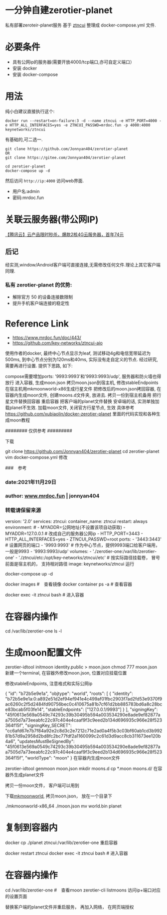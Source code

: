 
# 一分钟自建zerotier-planet

私有部署zeroteir-planet服务
基于 [ztncui](https://github.com/key-networks/ztncui-aio) 整理成 docker-compose.yml 文件.


# 必要条件

- 具有公网ip的服务器(需要开放4000/tcp端口,亦可自定义端口）
- 安装 docker
- 安装 docker-compose

# 用法

纯小白建议直接执行这个:

`docker run --restart=on-failure:3 -d --name ztncui -e HTTP_PORT=4000 -e HTTP_ALL_INTERFACES=yes -e ZTNCUI_PASSWD=mrdoc.fun -p 4000:4000 keynetworks/ztncui`

有基础的,可二选一.

```
git clone https://github.com/Jonnyan404/zerotier-planet
OR
git clone https://gitee.com/Jonnyan404/zerotier-planet

cd zerotier-planet
docker-compose up -d
```

然后访问 `http://ip:4000` 访问web界面.

- 用户名:admin
- 密码:mrdoc.fun

# 关联云服务器(带公网IP)

[【腾讯云】云产品限时秒杀，爆款2核4G云服务器，首年74元](https://curl.qcloud.com/S2Db7PLK)

## 后记

经实测,window/Android客户端可直接连接,无需修改任何文件.理论上其它客户端同理.

### 私有 zerotier-planet 的优势:
- 解除官方 50 的设备连接数限制
- 提升手机客户端连接的稳定性

# Reference Link

- <https://www.mrdoc.fun/doc/443/>
- <https://github.com/key-networks/ztncui-aio>




使用作者的docker, 最终中心节点显示为leaf, 测试移动4g和电信宽带延迟为500ms, 到中心节点分别为120ms和40ms, 实际没有走自定义的节点.
经过研究, 需要再进行设置. 提供下思路, 如下:

compose需要增加ports: '9993:9993'和'9993:9993/udp', 服务器和防火墙也得放行
进入容器, 生成moon.json
拷贝moon.json到宿主机, 修改stableEndpoints
在宿主机用mkmoonworld-x86生成行星文件
把修改后的moon.json拷回容器, 在容器内生成moon文件, 创建moons.d文件夹, 放进去. 拷贝一份到宿主机备用
把行星文件替换回容器
重启容器
把客户端的planet文件替换
安卓端的话, 实测单独加载planet不生效. 加载moon文件, 关闭官方行星节点, 生效
具体参考 https://github.com/xubiaolin/docker-zerotier-planet 里面的代码实现和各种生成moon教程

######## 仅供参考 #########

下载

git clone https://github.com/Jonnyan404/zerotier-planet
cd zerotier-planet
vim docker-compose.yml
修改

###　参考
### date:2021年11月29日
### author: www.mrdoc.fun | jonnyan404
### 转载请保留来源
version: '2.0'
services:
    ztncui:
        container_name: ztncui
        restart: always
        environment:
            # - MYADDR=公网地址(不设置该项自动获取)
            - MYADDR=127.0.0.1  # 改成自己的服务器公网ip
            - HTTP_PORT=3443
            - HTTP_ALL_INTERFACES=yes
            - ZTNCUI_PASSWD=root
        ports:
            - '3443:3443'  # 设置网页的端口
            - '9993:9993'  # 作为中心节点，提供9993端口给客户端用，一般是9993
            - '9993:9993/udp'
        volumes:
            - './zerotier-one:/var/lib/zerotier-one'
            - './ztncui/etc:/opt/key-networks/ztncui/etc'
            # 按实际路径挂载卷， 冒号前面是宿主机的， 支持相对路径
        image: keynetworks/ztncui
运行

docker-compose up -d

docker images #　查看镜像
docker container ps -a # 查看容器

docker exec -it ztncui bash # 进入容器
# 在容器内操作
cd /var/lib/zerotier-one
ls -l
# 生成moon配置文件
zerotier-idtool initmoon identity.public > moon.json
chmod 777 moon.json
新建一个terminal, 在容器外修改moon.json, 位置对应挂载位置

修改stableEndpoints, 注意格式和实际公网ip

{
 "id": "b72b5e9e1a",
 "objtype": "world",
 "roots": [
  {
   "identity": "b72b5e9e1a:0:a892e51d2ef94ef941e4c499af01fbc2903f7ad2fd53e9370f9ac6260c2f5d2484fd90756bec0c410675a81b7cf61d2bb885783bd6a8c28bce83bcab5f03fe14",
   "stableEndpoints": ["127.0.0.1/9993"]
  }
 ],
 "signingKey": "45f0613e569a0549c74293c39b30495b594a003534290e8ade9ef82877aa7505d7a73eeabfc22c97c404e4caaf9f3c9eed2b134d696935c966e28f523364f15f",
 "signingKey_SECRET": "cc6afd67e7b7f84a92e2c8d3c2e7212c71e2ad0a4f5b3c03bf60ab1cd3b99281b57d9a2958d2bd8fc2bc77fdf2a1160099c2c61d3d9acc8cb311673ee120b4a6",
 "updatesMustBeSignedBy": "45f0613e569a0549c74293c39b30495b594a003534290e8ade9ef82877aa7505d7a73eeabfc22c97c404e4caaf9f3c9eed2b134d696935c966e28f523364f15f",
 "worldType": "moon"
}
在容器内生成moon文件

zerotier-idtool genmoon moon.json
mkdir moons.d
cp *.moon moons.d/
在容器外生成planet文件

拷贝一份moon文件， 客户端可以用到

下载[mkmoonworld](https://github.com/kaaass/ZeroTierOne/releases/tag/mkmoonworld-1.0), 拷贝moon.json， 放在一个目录下

./mkmoonworld-x86_64 ./moon.json
mv world.bin planet
# 复制到容器内
docker cp ./planet ztncui:/var/lib/zerotier-one
重启容器

docker restart ztncui
docker exec -it ztncui bash # 进入容器
# 在容器内操作
cd /var/lib/zerotier-one
#　查看ｍoon
zerotier-cli listmoons
访问ip+端口对应的设置页面

替换客户端的planet文件并重启服务， 再加入网络， 在网页端授权
